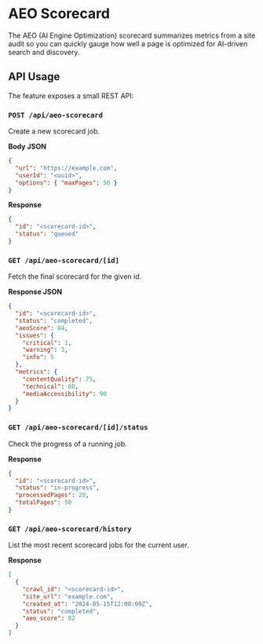 # AEO Scorecard

The AEO (AI Engine Optimization) scorecard summarizes metrics from a site audit so you can quickly gauge how well a page is optimized for AI-driven search and discovery.

## API Usage

The feature exposes a small REST API:

### `POST /api/aeo-scorecard`

Create a new scorecard job.

**Body JSON**

```json
{
  "url": "https://example.com",
  "userId": "<uuid>",
  "options": { "maxPages": 50 }
}
```

**Response**

```json
{
  "id": "<scorecard-id>",
  "status": "queued"
}
```

### `GET /api/aeo-scorecard/[id]`

Fetch the final scorecard for the given id.

**Response JSON**

```json
{
  "id": "<scorecard-id>",
  "status": "completed",
  "aeoScore": 84,
  "issues": {
    "critical": 1,
    "warning": 3,
    "info": 5
  },
  "metrics": {
    "contentQuality": 75,
    "technical": 80,
    "mediaAccessibility": 90
  }
}
```

### `GET /api/aeo-scorecard/[id]/status`

Check the progress of a running job.

**Response**

```json
{
  "id": "<scorecard-id>",
  "status": "in-progress",
  "processedPages": 20,
  "totalPages": 50
}
```

### `GET /api/aeo-scorecard/history`

List the most recent scorecard jobs for the current user.

**Response**

```json
[
  {
    "crawl_id": "<scorecard-id>",
    "site_url": "example.com",
    "created_at": "2024-05-15T12:00:00Z",
    "status": "completed",
    "aeo_score": 82
  }
]
```
